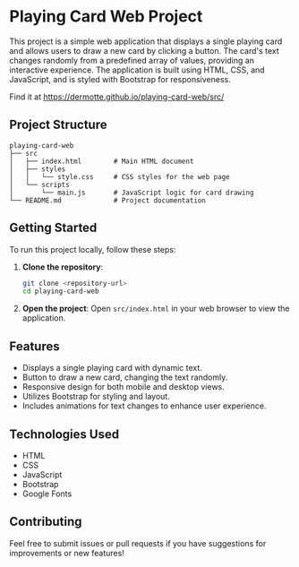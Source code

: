 # Playing Card Web Project

This project is a simple web application that displays a single playing card and allows users to draw a new card by clicking a button. The card's text changes randomly from a predefined array of values, providing an interactive experience. The application is built using HTML, CSS, and JavaScript, and is styled with Bootstrap for responsiveness.

Find it at https://dermotte.github.io/playing-card-web/src/

## Project Structure

```
playing-card-web
├── src
│   ├── index.html        # Main HTML document
│   ├── styles
│   │   └── style.css     # CSS styles for the web page
│   └── scripts
│       └── main.js       # JavaScript logic for card drawing
└── README.md             # Project documentation
```

## Getting Started

To run this project locally, follow these steps:

1. **Clone the repository**:
   ```bash
   git clone <repository-url>
   cd playing-card-web
   ```

2. **Open the project**:
   Open `src/index.html` in your web browser to view the application.

## Features

- Displays a single playing card with dynamic text.
- Button to draw a new card, changing the text randomly.
- Responsive design for both mobile and desktop views.
- Utilizes Bootstrap for styling and layout.
- Includes animations for text changes to enhance user experience.

## Technologies Used

- HTML
- CSS
- JavaScript
- Bootstrap
- Google Fonts

## Contributing

Feel free to submit issues or pull requests if you have suggestions for improvements or new features!